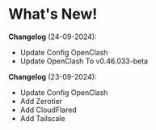 # What's New!

**Changelog** (24-09-2024):
- Update Config OpenClash
- Update OpenClash To v0.46.033-beta

**Changelog** (23-09-2024):
- Update Config OpenClash
- Add Zerotier
- Add CloudFlared
- Add Tailscale